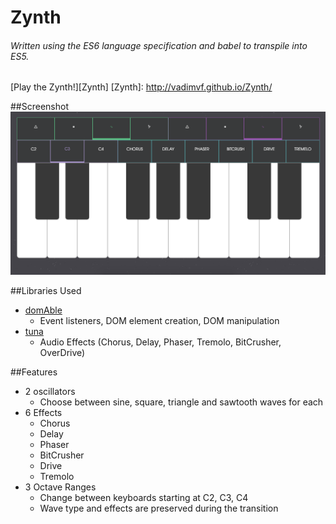 # Zynth
###### Written using the ES6 language specification and babel to transpile into ES5.
[Play the Zynth!][Zynth]
[Zynth]: http://vadimvf.github.io/Zynth/

##Screenshot
![screenshot 1](https://raw.githubusercontent.com/Vadimvf/Zynth/gh-pages/assets/Screen%20Shot%202016-05-16%20at%2011.49.35%20AM.png)

##Libraries Used
- [domAble](https://github.com/Vadimvf/domAble]domable)
  - Event listeners, DOM element creation, DOM manipulation
- [tuna](https://github.com/Theodeus/tuna)
  - Audio Effects (Chorus, Delay, Phaser, Tremolo, BitCrusher, OverDrive)

##Features
- 2 oscillators
  - Choose between sine, square, triangle and sawtooth waves for each
- 6 Effects
  - Chorus
  - Delay
  - Phaser
  - BitCrusher
  - Drive
  - Tremolo
- 3 Octave Ranges
  - Change between keyboards starting at C2, C3, C4
  - Wave type and effects are preserved during the transition
